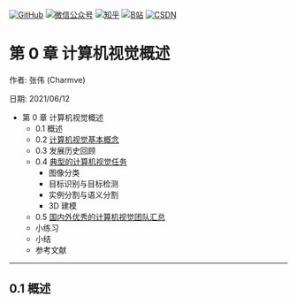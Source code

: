 <p align="left">
  <a href="https://github.com/Charmve"><img src="https://img.shields.io/badge/GitHub-@Charmve-000000.svg?logo=GitHub" alt="GitHub" target="_blank"></a>
  <a href="https://imgconvert.csdnimg.cn/aHR0cHM6Ly9tbWJpei5xcGljLmNuL21tYml6X3BuZy9aTmRoV05pYjNJUkIzZk5ldWVGZEQ4YnZ4cXlzbXRtRktUTGdFSXZOMUdnTHhDNXV0Y1VBZVJ0T0lJa0hTZTVnVGowamVtZUVOQTJJMHhiU0xjQ3VrVVEvNjQw?x-oss-process=image/format,png" target="_blank" ><img src="https://img.shields.io/badge/公众号-@迈微AI研习社-000000.svg?style=flat-square&amp;logo=WeChat" alt="微信公众号"/></a>
  <a href="https://www.zhihu.com/people/MaiweiE-com" target="_blank" ><img src="https://img.shields.io/badge/%E7%9F%A5%E4%B9%8E-@Charmve-000000.svg?style=flat-square&amp;logo=Zhihu" alt="知乎"/></a>
  <a href="https://space.bilibili.com/62079686" target="_blank"><img src="https://img.shields.io/badge/B站-@Charmve-000000.svg?style=flat-square&amp;logo=Bilibili" alt="B站"/></a>
  <a href="https://blog.csdn.net/Charmve" target="_blank"><img src="https://img.shields.io/badge/CSDN-@Charmve-000000.svg?style=flat-square&amp;logo=CSDN" alt="CSDN"/></a>
</p>

# 第 0 章 计算机视觉概述

作者: 张伟 (Charmve)

日期: 2021/06/12

- 第 0 章 计算机视觉概述
  - 0.1 概述
  - 0.2 [计算机视觉基本概念](chapter0.2_计算机视觉基本概念.md)
  - 0.3 发展历史回顾
  - 0.4 [典型的计算机视觉任务](chapter0.4_典型的计算机视觉任务.md)
      - 图像分类 
      - 目标识别与目标检测
      - 实例分割与语义分割
      - 3D 建模
  - 0.5 [国内外优秀的计算机视觉团队汇总](chapter0.5_国内外优秀的计算机视觉团队汇总.md)
  - 小练习
  - 小结
  - 参考文献
  
---

## 0.1 概述


